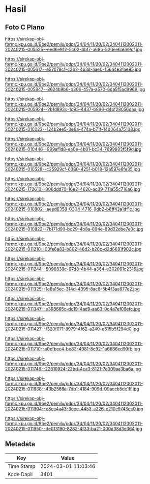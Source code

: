 # Hasil

## Foto C Plano

https://sirekap-obj-formc.kpu.go.id/9be2/pemilu/pdpr/34/04/11/20/02/3404112002011-20240215-005525--eed6e912-5c02-4bf7-a68b-536ee6a6e9cf.jpg

https://sirekap-obj-formc.kpu.go.id/9be2/pemilu/pdpr/34/04/11/20/02/3404112002011-20240215-005617--e57079c1-c3b2-463d-aae0-156a4e31ae95.jpg

https://sirekap-obj-formc.kpu.go.id/9be2/pemilu/pdpr/34/04/11/20/02/3404112002011-20240215-005847--8624b9b6-b306-457a-a570-6da5f5ad9969.jpg

https://sirekap-obj-formc.kpu.go.id/9be2/pemilu/pdpr/34/04/11/20/02/3404112002011-20240215-005924--2b1d893c-1d95-4437-b896-d4bf28056daa.jpg

https://sirekap-obj-formc.kpu.go.id/9be2/pemilu/pdpr/34/04/11/20/02/3404112002011-20240215-010022--124b2ee5-0e6a-474a-b71f-14d064a75108.jpg

https://sirekap-obj-formc.kpu.go.id/9be2/pemilu/pdpr/34/04/11/20/02/3404112002011-20240215-010446--999af1d8-ea0e-4b01-bc34-7699983f5f9d.jpg

https://sirekap-obj-formc.kpu.go.id/9be2/pemilu/pdpr/34/04/11/20/02/3404112002011-20240215-010528--c25929cf-6380-4251-b018-12a597e6fe35.jpg

https://sirekap-obj-formc.kpu.go.id/9be2/pemilu/pdpr/34/04/11/20/02/3404112002011-20240215-172610--806ddd70-16e2-4620-ac09-711a55c716a6.jpg

https://sirekap-obj-formc.kpu.go.id/9be2/pemilu/pdpr/34/04/11/20/02/3404112002011-20240215-010802--aeed6358-0304-4716-9db2-b6ff43a1df1c.jpg

https://sirekap-obj-formc.kpu.go.id/9be2/pemilu/pdpr/34/04/11/20/02/3404112002011-20240215-010822--7b171d90-bc29-4b8a-894e-89d32dbe7e0c.jpg

https://sirekap-obj-formc.kpu.go.id/9be2/pemilu/pdpr/34/04/11/20/02/3404112002011-20240215-011210--03fe6a83-b802-46d2-b20c-d2d6681f902c.jpg

https://sirekap-obj-formc.kpu.go.id/9be2/pemilu/pdpr/34/04/11/20/02/3404112002011-20240215-011244--5096839c-97d8-4b44-a364-e302061c2316.jpg

https://sirekap-obj-formc.kpu.go.id/9be2/pemilu/pdpr/34/04/11/20/02/3404112002011-20240215-011325--1e8a15ec-314d-4395-8ac8-5b4f3aa677e2.jpg

https://sirekap-obj-formc.kpu.go.id/9be2/pemilu/pdpr/34/04/11/20/02/3404112002011-20240215-011347--e398665c-dc19-4ad9-aa63-0c4a7ef06efc.jpg

https://sirekap-obj-formc.kpu.go.id/9be2/pemilu/pdpr/34/04/11/20/02/3404112002011-20240215-011427--f320f071-8979-4f62-a240-e615b5f294d0.jpg

https://sirekap-obj-formc.kpu.go.id/9be2/pemilu/pdpr/34/04/11/20/02/3404112002011-20240215-011710--a0efbec4-be83-4981-8c92-1a6666ed90fb.jpg

https://sirekap-obj-formc.kpu.go.id/9be2/pemilu/pdpr/34/04/11/20/02/3404112002011-20240215-011746--22610924-22bd-4ca3-8121-7e309aa3ba6a.jpg

https://sirekap-obj-formc.kpu.go.id/9be2/pemilu/pdpr/34/04/11/20/02/3404112002011-20240215-011838--43b2566a-7db1-4184-909d-09aceb5dc1ff.jpg

https://sirekap-obj-formc.kpu.go.id/9be2/pemilu/pdpr/34/04/11/20/02/3404112002011-20240215-011904--e8ec4a43-3eee-4453-a226-e210e9743ec0.jpg

https://sirekap-obj-formc.kpu.go.id/9be2/pemilu/pdpr/34/04/11/20/02/3404112002011-20240215-011950--de013190-8282-4f33-ba21-000d38d3e364.jpg


## Metadata

| Key        | Value               |
| ---------- | ------------------- |
| Time Stamp | 2024-03-01 11:03:46 |
| Kode Dapil | 3401                |



